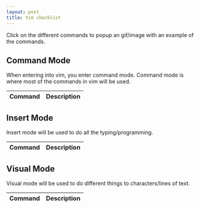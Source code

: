 ```yaml
---
layout: post
title: Vim checklist
---
```


Click on the different commands to popup an gif/image with an example of the commands.

## Command Mode

When entering into vim, you enter command mode. Command mode is where most of the commands in vim will be used.

| Command | Description |
|---|---|


## Insert Mode

Insert mode will be used to do all the typing/programming. 

| Command | Description |
|---|---|

## Visual Mode

Visual mode will be used to do different things to characters/lines of text.

| Command | Description |
|---|---|
